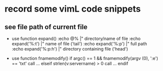 # record some vimL code snippets

## see file path of current file
+ use function expand()
:echo @%                |" directory/name of file
:echo expand('%:t')     |" name of file ('tail')
:echo expand('%:p')     |" full path
:echo expand('%:p:h')   |" directory containing file ('head')

+ use function fnamemodify()
if argc() == 1 && fnamemodify(argv (0), ':e') == 'txt'
	 call ...
elseif  strlen(v:servername) > 0
	 call ...
endif
